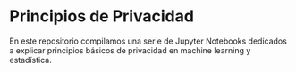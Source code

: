 # Principios de Privacidad

En este repositorio compilamos una serie de Jupyter Notebooks dedicados a explicar principios básicos de privacidad en machine learning y estadística.
